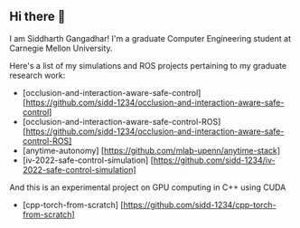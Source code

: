 ## Hi there 👋

I am Siddharth Gangadhar! I'm a graduate Computer Engineering student at Carnegie Mellon University.

Here's a list of my simulations and ROS projects pertaining to my graduate research work:

* [occlusion-and-interaction-aware-safe-control] [https://github.com/sidd-1234/occlusion-and-interaction-aware-safe-control]
* [occlusion-and-interaction-aware-safe-control-ROS] [https://github.com/sidd-1234/occlusion-and-interaction-aware-safe-control-ROS]
* [anytime-autonomy] [https://github.com/mlab-upenn/anytime-stack]
* [iv-2022-safe-control-simulation] [https://github.com/sidd-1234/iv-2022-safe-control-simulation]

And this is an experimental project on GPU computing in C++ using CUDA

* [cpp-torch-from-scratch] [https://github.com/sidd-1234/cpp-torch-from-scratch]

<!--
**sidd-1234/sidd-1234** is a ✨ _special_ ✨ repository because its `README.md` (this file) appears on your GitHub profile.

Here are some ideas to get you started:

- 🔭 I’m currently working on ...
- 🌱 I’m currently learning ...
- 👯 I’m looking to collaborate on ...
- 🤔 I’m looking for help with ...
- 💬 Ask me about ...
- 📫 How to reach me: ...
- 😄 Pronouns: ...
- ⚡ Fun fact: ...
-->
